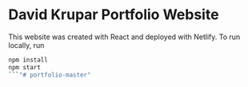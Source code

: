 # David Krupar Portfolio Website

This website was created with React and deployed with Netlify.
To run locally, run 

```bash
npm install
npm start
```"# portfolio-master" 
